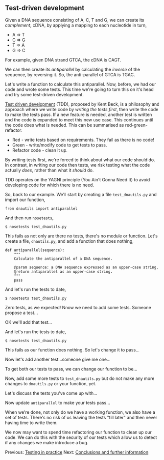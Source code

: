 ## Test-driven development

Given a DNA sequence consisting of A, C, T and G, we can create its *complement*, cDNA, by applying a mapping to each nucleotide in turn,

* A => T
* C => G
* T => A
* G => C

For example, given DNA strand GTCA, the cDNA is CAGT. 

We can then create its *antiparallel* by calculating the *inverse* of the sequence, by reversing it. So, the anti-parallel of GTCA is TGAC.

Let's write a function to calculate this antiparallel. Now, before, we had our code and wrote some tests. This time we're going to turn this on it's head and try some test-driven development.

[Test driven development](http://www.amazon.com/Test-Driven-Development-By-Example/dp/0321146530) (TDD), proposed by Kent Beck, is a philosophy and approach where we write code by *writing the tests first*, then write the code to make the tests pass. If a new feature is needed, another test is written and the code is expanded to meet this new use case. This continues until the code does what is needed. This can be summarised as red-green-refactor:

 * Red - write tests based on requirements. They fail as there is no code!
 * Green - write/modify code to get tests to pass.
 * Refactor code - clean it up.

By writing tests first, we're forced to think about what our code should do. In contrast, in writing our code then tests, we risk testing what the code actually *does*, rather than what it *should* do.

TDD operates on the YAGNI principle (You Ain't Gonna Need It) to avoid developing code for which there is no need.

So, back to our example. We'll start by creating a file `test_dnautils.py` and import our function,

    from dnautils import antiparallel

And then run `nosetests`,

    $ nosetests test_dnautils.py

This fails as not only are there no tests, there's no module or function. Let's create a file, `dnautils.py`, and add a function that does nothing,

    def antiparallel(sequence):
        """
        Calculate the antiparallel of a DNA sequence.
 
        @param sequence: a DNA sequence expressed as an upper-case string.
        @return antiparallel as an upper-case string. 
        """
        pass

And let's run the tests to date,

    $ nosetests test_dnautils.py

Zero tests, as we expected! Nnow we need to add some tests. Someone propose a test...

OK we'll add that test...

And let's run the tests to date,

    $ nosetests test_dnautils.py

This fails as our function does nothing. So let's change it to pass...

Now let's add another test...someone give me one...

To get both our tests to pass, we can change our function to be...

Now, add some more tests to `test_dnautils.py` but do not make any more changes to `dnautils.py` or your function, yet.

Let's discuss the tests you've come up with...

Now update `antiparallel` to make your tests pass...

When we're done, not only do we have a working function, we also have a set of tests. There's no risk of us leaving the tests "till later" and then never having time to write them.

We now may want to spend time refactoring our function to clean up our code. We can do this with the security of our tests which allow us to detect if any changes we make introduce a bug.

Previous: [Testing in practice](RealWorld.md) Next: [Conclusions and further information](Conclusion.md)
